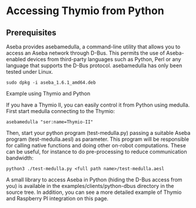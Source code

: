 # Accessing Thymio from Python 

## Prerequisites 
Aseba provides asebamedulla, a command-line utility that allows you to access an 
Aseba network through D-Bus. This permits the use of Aseba-enabled devices from 
third-party languages such as Python, Perl or any language that supports the D-Bus 
protocol. asebamedulla has only been tested under Linux.


`sudo dpkg -i aseba_1.6.1_amd64.deb`


Example using Thymio and Python

If you have a Thymio II, you can easily control it from Python using medulla. 
First start medulla connecting to the Thymio:

`asebamedulla "ser:name=Thymio-II"`


Then, start your python program (test-medulla.py) passing a suitable Aseba program 
(test-medulla.aesl) as parameter. This program will be responsible for calling 
native functions and doing other on-robot computations. These can be useful, 
for instance to do pre-processing to reduce communication bandwidth:

`python3 ./test-medulla.py <full path name>/test-medulla.aesl`

A small library to access Aseba in Python (hiding the D-Bus access from you) 
is available in the examples/clients/python-dbus directory in the source tree. 
In addition, you can see a more detailed example of Thymio and Raspberry PI 
integration on this page.